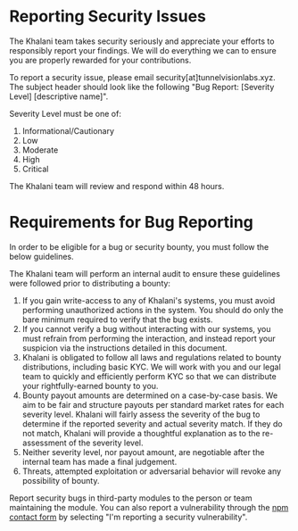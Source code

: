 # Reporting Security Issues

The Khalani team takes security seriously and appreciate your efforts to responsibly report your findings. We will do everything we can to ensure you are properly rewarded for your contributions.

To report a security issue, please email security[at]tunnelvisionlabs.xyz. The subject header should look like the following "Bug Report: [Severity Level] [descriptive name]".

Severity Level must be one of:
1. Informational/Cautionary
2. Low
3. Moderate
4. High
5. Critical

The Khalani team will review and respond within 48 hours. 

# Requirements for Bug Reporting
In order to be eligible for a bug or security bounty, you must follow the below guidelines. 

The Khalani team will perform an internal audit to ensure these guidelines were followed prior to distributing a bounty:

1. If you gain write-access to any of Khalani's systems, you must avoid performing unauthorized actions in the system. You should do only the bare minimum required to verify that the bug exists.
2. If you cannot verify a bug without interacting with our systems, you must refrain from performing the interaction, and instead report your suspicion via the instructions detailed in this document.
3. Khalani is obligated to follow all laws and regulations related to bounty distributions, including basic KYC. We will work with you and our legal team to quickly and efficiently perform KYC so that we can distribute your rightfully-earned bounty to you.
4. Bounty payout amounts are determined on a case-by-case basis. We aim to be fair and structure payouts per standard market rates for each severity level. Khalani will fairly assess the severity of the bug to determine if the reported severity and actual severity match. If they do not match, Khalani will provide a thoughtful explanation as to the re-assessment of the severity level.
5. Neither severity level, nor payout amount, are negotiable after the internal team has made a final judgement.
6. Threats, attempted exploitation or adversarial behavior will revoke any possibility of bounty.

Report security bugs in third-party modules to the person or team maintaining the module. You can also report a vulnerability through the [npm contact form](https://www.npmjs.com/support) by selecting "I'm reporting a security vulnerability".
